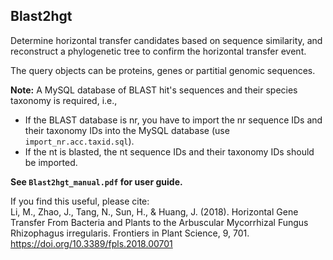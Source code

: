 Blast2hgt
------
Determine horizontal transfer candidates based on sequence similarity, and reconstruct a phylogenetic tree to confirm the horizontal transfer event.

The query objects can be proteins, genes or partitial genomic sequences.   

**Note:** A MySQL database of BLAST hit's sequences and their species taxonomy is required, i.e.,   
 - If the BLAST database is nr, you have to import the nr sequence IDs and their taxonomy IDs into the MySQL database (use `import_nr.acc.taxid.sql`).   
 - If the nt is blasted, the nt sequence IDs and their taxonomy IDs should be imported.   

**See `Blast2hgt_manual.pdf` for user guide.**  

If you find this useful, please cite:   
Li, M., Zhao, J., Tang, N., Sun, H., & Huang, J. (2018). Horizontal Gene Transfer From Bacteria and Plants to the Arbuscular Mycorrhizal Fungus Rhizophagus irregularis. Frontiers in Plant Science, 9, 701. https://doi.org/10.3389/fpls.2018.00701

